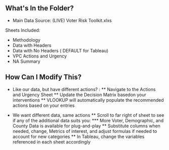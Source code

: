 ## What's In the Folder?
* Main Data Source: (LIVE) Voter Risk Toolkit.xlxs

Sheets Included:

* Methodology
* Data with Headers
* Data with No Headers ( DEFAULT for Tableau)
* VPC Actions and Urgency
* NA Summary


## How Can I Modify This?

* Like our data, but have different actions? :
** Navigate to  the Actions and Urgency Sheet
** Update the Decision Matrix basedon your interventions 
** VLOOKUP will automatically populate the  recommended actions based on your entries

* We want different data, same actions
** Scroll to far right of sheet to see if any of the additional data suits you:
***  More Voter, Demographic, and County Data is available for plug-and-play
** Substitute columns when needed, change, Metrics of interest, and adjust formulas  if needed to account for new categories
** In Tableau, change the variables referenced in each sheet accordingly

